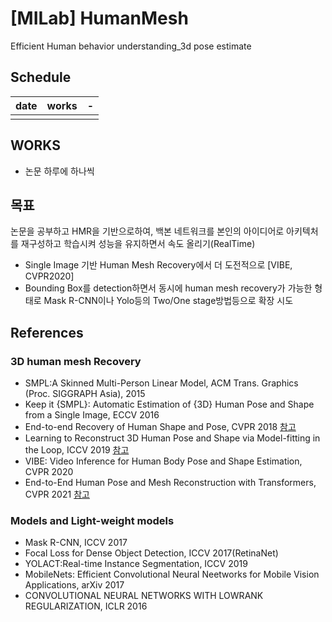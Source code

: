 # [MILab] HumanMesh
Efficient Human behavior understanding_3d pose estimate 

## Schedule
|date|works|-|
|----|----|----|
||||

 
## WORKS 
- 논문 하루에 하나씩

## 목표
논문을 공부하고 HMR을 기반으로하여, 백본 네트워크를 본인의 아이디어로 아키텍처를 재구성하고 학습시켜 성능을 유지하면서 속도 올리기(RealTime)
- Single Image 기반 Human Mesh Recovery에서 더 도전적으로 [VIBE, CVPR2020]
- Bounding Box를 detection하면서 동시에 human mesh recovery가 가능한 형태로 Mask R-CNN이나 Yolo등의 Two/One stage방법등으로 확장 시도

## References

### 3D human mesh Recovery
- SMPL:A Skinned Multi-Person Linear Model, ACM Trans. Graphics (Proc. SIGGRAPH Asia), 2015
- Keep it {SMPL}: Automatic Estimation of {3D} Human Pose and Shape from a Single Image, ECCV 2016
- End-to-end Recovery of Human Shape and Pose, CVPR 2018 [참고](https://arxiv.org/pdf/1712.06584.pdf)
- Learning to Reconstruct 3D Human Pose and Shape via Model-fitting in the Loop, ICCV 2019 [참고](https://arxiv.org/pdf/1909.12828v1.pdf)
- VIBE: Video Inference for Human Body Pose and Shape Estimation, CVPR 2020
- End-to-End Human Pose and Mesh Reconstruction with Transformers, CVPR 2021
[참고](https://learning-sarah.tistory.com/entry/METROEnd-to-End-Human-Pose-and-Mesh-Reconstruction-with-Transformers)

### Models and Light-weight models
- Mask R-CNN, ICCV 2017 
- Focal Loss for Dense Object Detection, ICCV 2017(RetinaNet) 
- YOLACT:Real-time Instance Segmentation, ICCV 2019
- MobileNets: Efficient Convolutional Neural Neetworks for Mobile Vision Applications, arXiv 2017
- CONVOLUTIONAL NEURAL NETWORKS WITH LOWRANK REGULARIZATION, ICLR 2016

